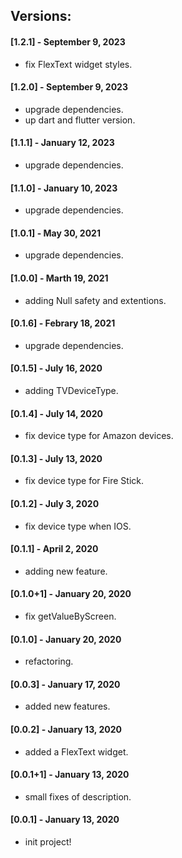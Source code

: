 ## Versions:

#### [1.2.1] - September 9, 2023

- fix FlexText widget styles.

#### [1.2.0] - September 9, 2023

- upgrade dependencies.
- up dart and flutter version.

#### [1.1.1] - January 12, 2023

- upgrade dependencies.

#### [1.1.0] - January 10, 2023

- upgrade dependencies.

#### [1.0.1] - May 30, 2021

- upgrade dependencies.

#### [1.0.0] - Marth 19, 2021

- adding Null safety and extentions.

#### [0.1.6] - Febrary 18, 2021

- upgrade dependencies.

#### [0.1.5] - July 16, 2020

- adding TVDeviceType.

#### [0.1.4] - July 14, 2020

- fix device type for Amazon devices.

#### [0.1.3] - July 13, 2020

- fix device type for Fire Stick.

#### [0.1.2] - July 3, 2020

- fix device type when IOS.

#### [0.1.1] - April 2, 2020

- adding new feature.

#### [0.1.0+1] - January 20, 2020

- fix getValueByScreen.

#### [0.1.0] - January 20, 2020

- refactoring.

#### [0.0.3] - January 17, 2020

- added new features.

#### [0.0.2] - January 13, 2020

- added a FlexText widget.

#### [0.0.1+1] - January 13, 2020

- small fixes of description.

#### [0.0.1] - January 13, 2020

- init project!
